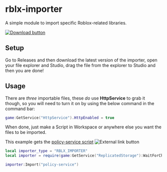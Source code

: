 # rblx-importer
A simple module to import specific Roblox-related libraries.

<a href="https://github.com/DavidTDC3377/rblx-importer/releases/">
  <img src="https://user-images.githubusercontent.com/40366903/165490793-a61cac2e-6a6e-48cb-a0e5-635983488b76.svg" alt="Download button">
</a>



## Setup
Go to Releases and then download the latest version of the importer, 
open your file explorer and Studio, drag the file from the explorer to Studio and then you are done!

## Usage

There are *three* importable files, these *do* use **HttpService** to grab it though, so you will need to turn it on by using the below command in the command bar:

```lua
game:GetService("HttpService").HttpEnabled = true
```

When done, just make a Script in Workspace or anywhere else you want the files to be imported.

This example gets the [policy-service script](https://github.com/DavidStudios/policy-service) <img src="https://user-images.githubusercontent.com/40366903/165491159-aaa13447-89b2-4228-812f-bd8027fbf121.svg" alt="External link button">


```lua
local importer_type = "RBLX_IMPORTER"
local importer = require(game:GetService("ReplicatedStorage"):WaitForChild(importer_type))

importer:Import("policy-service")
```
